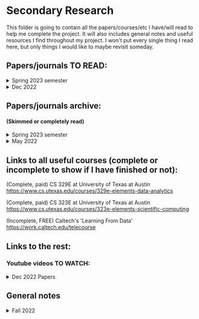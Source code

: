 # Secondary Research

This folder is going to contain all the papers/courses/etc I have/will read to help me complete the project. It will also includes general notes and useful resources I find throughout my project. I won't put every single thing I read here, but only things I would like to maybe revisit someday.


## Papers/journals TO READ:

<details><summary>Spring 2023 semester</summary>

* Random forest classification data developed from multitemporal Landsat 8 spectral data and phenology metrics for a subregion in Sonoran and Mojave Deserts, April 2013 – December 2020 https://www.usgs.gov/data/random-forest-classification-data-developed-multitemporal-landsat-8-spectral-data-and

* A comparison of random forest and its Gini importance with standard chemometric methods for the feature selection and classification of spectral data https://bmcbioinformatics.biomedcentral.com/articles/10.1186/1471-2105-10-213

</details>

<details><summary>Dec 2022</summary>

 * "Random forest classification of stars in the Galactic Centre" by P M Plewa [Link](https://academic.oup.com/mnras/article/476/3/3974/4907985)

</details>

## Papers/journals archive:
#### (Skimmed or completely read)

<details><summary>Spring 2023 semester</summary>

* "Stellar spectral classification and feature evaluation based on a random forest" https://iopscience.iop.org/article/10.1088/1674-4527/19/8/111/meta

* "Application of random forest to stellar spectral classification" https://ieeexplore.ieee.org/document/5648041
</details>

<details><summary>May 2022</summary>

 * "Machine Learning in Astronomy: a practical overview" by Dalya Baron [Link](https://arxiv.org/abs/1904.07248)

</details>
 
## Links to all useful courses (complete or incomplete to show if I have finished or not):

(Complete, paid) CS 329E at University of Texas at Austin https://www.cs.utexas.edu/courses/329e-elements-data-analytics

(Complete, paid) CS 323E at University of Texas at Austin https://www.cs.utexas.edu/courses/323e-elements-scientific-computing

(Incomplete, FREE) Caltech's 'Learning From Data' https://work.caltech.edu/telecourse

## Links to the rest:

### Youtube videos TO WATCH:

<details><summary>Dec 2022 Papers</summary>

 * "Random Forest Algorithm Clearly Explained!" https://www.youtube.com/watch?v=v6VJ2RO66Ag&ab_channel=NormalizedNerd
 
 * "StatQuest: Random Forests Part 1 - Building, Using and Evaluating" https://www.youtube.com/watch?v=J4Wdy0Wc_xQ&ab_channel=StatQuestwithJoshStarmer
 
 * "59 - What is Random Forest classifier?" https://www.youtube.com/watch?v=6QSrgmMH4hE&ab_channel=DigitalSreeni

</details>


## General notes

<details><summary>Fall 2022</summary>

 I started off the semester with a really broad plan to automate the classification of LAEs. Since I couldn't just automate everything at once, I focused on a way to first classify the spectra. The ultimate goal is to finish classifying spectra and move to something else, but as of right now (Dec 1, 2022) I will only focus on spectra.
 
 In our subgroup meetings it was decided that I would first focus on training a ML algorithm to differentiate between High-Z spectra and noise spectra. To do this I spent time writing code to make me a noise sample. After that, I spent time making a sample of random sources in order to run them through an autoencoder and then t-SNE and finally Gaussian mixture (code for these was adapted from Valentina's old work). After that I wrote some code to give me a "high quality" sample of high-z spectra. My goal now is to train a Random Forest ML algorithm to differentiate between high-z spectra and noise.

</details>
